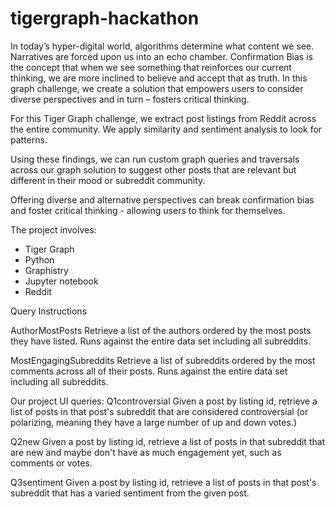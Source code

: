 # tigergraph-hackathon
In today’s hyper-digital world, algorithms determine what content we see. Narratives are forced upon us into an echo chamber. Confirmation Bias is the concept that when we see something that reinforces our current thinking, we are more inclined to believe and accept that as truth. In this graph challenge, we create a solution that empowers users to consider diverse perspectives and in turn – fosters critical thinking. 

For this Tiger Graph challenge, we extract post listings from Reddit across the entire community. We apply similarity and sentiment analysis to look for patterns.

Using these findings, we can run custom graph queries and traversals across our graph solution to suggest other posts that are relevant but different in their mood or subreddit community.

Offering diverse and alternative perspectives can break confirmation bias and foster critical thinking - allowing users to think for themselves.

The project involves: 
  - Tiger Graph
  - Python
  - Graphistry
  - Jupyter notebook
  - Reddit

Query Instructions

AuthorMostPosts
	Retrieve a list of the authors ordered by the most posts they have listed. Runs against the entire data set including all subreddits.

MostEngagingSubreddits
	Retrieve a list of subreddits ordered by the most comments across all of their posts. Runs against the entire data set including all subreddits.

Our project UI queries:
Q1controversial
	Given a post by listing id, retrieve a list of posts in that post's subreddit that are considered controversial (or polarizing, meaning they have a large number of up and down votes.)

Q2new
	Given a post by listing id, retrieve a list of posts in that subreddit that are new and maybe don't have as much engagement yet, such as comments or votes. 

Q3sentiment
	Given a post by listing id, retrieve a list of posts in that post's subreddit that has a varied sentiment from the given post. 

